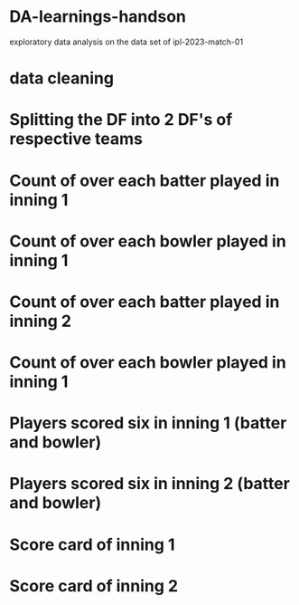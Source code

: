 # DA-learnings-handson
exploratory data analysis on the data set of ipl-2023-match-01
# data cleaning
# Splitting the DF into 2 DF's of respective teams
# Count of over each batter played in inning 1
# Count of over each bowler played in inning 1
# Count of over each batter played in inning 2
# Count of over each bowler played in inning 1
# Players scored six in inning 1 (batter and bowler)
# Players scored six in inning 2 (batter and bowler)
# Score card of inning 1
# Score card of inning 2
